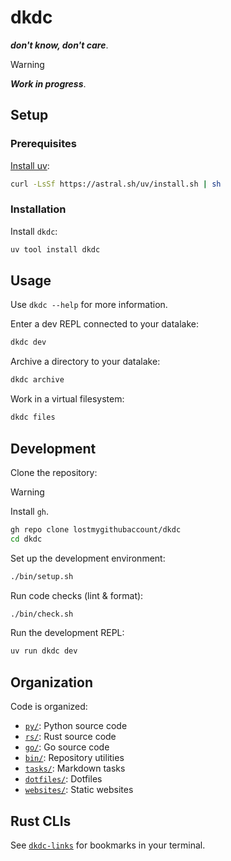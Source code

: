 # dkdc

***don't know, don't care***.

> [!WARNING]
> ***Work in progress***.

## Setup

### Prerequisites

[Install uv](https://docs.astral.sh/uv/getting-started/installation):

```bash
curl -LsSf https://astral.sh/uv/install.sh | sh
```

### Installation

Install `dkdc`:

```bash
uv tool install dkdc
```

## Usage

Use `dkdc --help` for more information.

Enter a dev REPL connected to your datalake:

```bash
dkdc dev
```

Archive a directory to your datalake:

```bash
dkdc archive
```

Work in a virtual filesystem:

```bash
dkdc files
```

## Development

Clone the repository:

> [!WARNING]
> Install `gh`.

```bash
gh repo clone lostmygithubaccount/dkdc
cd dkdc
```

Set up the development environment:

```bash
./bin/setup.sh
```

Run code checks (lint & format):

```bash
./bin/check.sh
```

Run the development REPL:

```bash
uv run dkdc dev
```

## Organization

Code is organized:

- [`py/`](py): Python source code
- [`rs/`](rs): Rust source code
- [`go/`](go): Go source code
- [`bin/`](bin): Repository utilities
- [`tasks/`](tasks): Markdown tasks
- [`dotfiles/`](dotfiles): Dotfiles
- [`websites/`](websites): Static websites

## Rust CLIs

See [`dkdc-links`](rs/dkdc-links/README.md) for bookmarks in your terminal.
